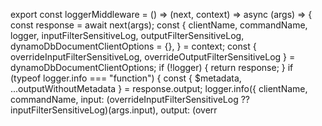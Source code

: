 export const loggerMiddleware = () => (next, context) => async (args) => {
    const response = await next(args);
    const { clientName, commandName, logger, inputFilterSensitiveLog, outputFilterSensitiveLog, dynamoDbDocumentClientOptions = {}, } = context;
    const { overrideInputFilterSensitiveLog, overrideOutputFilterSensitiveLog } = dynamoDbDocumentClientOptions;
    if (!logger) {
        return response;
    }
    if (typeof logger.info === "function") {
        const { $metadata, ...outputWithoutMetadata } = response.output;
        logger.info({
            clientName,
            commandName,
            input: (overrideInputFilterSensitiveLog ?? inputFilterSensitiveLog)(args.input),
            output: (overr